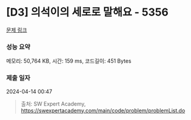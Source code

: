 # [D3] 의석이의 세로로 말해요 - 5356 

[문제 링크](https://swexpertacademy.com/main/code/problem/problemDetail.do?contestProbId=AWVWgkP6sQ0DFAUO) 

### 성능 요약

메모리: 50,764 KB, 시간: 159 ms, 코드길이: 451 Bytes

### 제출 일자

2024-04-14 00:47



> 출처: SW Expert Academy, https://swexpertacademy.com/main/code/problem/problemList.do